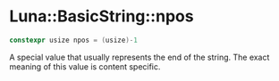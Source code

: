 # Luna::BasicString::npos

```c++
constexpr usize npos = (usize)-1
```

A special value that usually represents the end of the string. The exact meaning of this value is content specific. 

